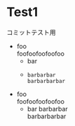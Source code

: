 # Test1

コミットテスト用

- foo  
  foofoofoofoofoo
  - bar
  -     barbarbar  
        barbarbarbar

- foo  
  foofoofoofoofoo
  - bar
    barbarbar  
    barbarbarbar



